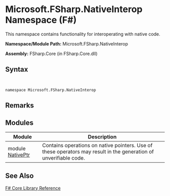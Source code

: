 # Microsoft.FSharp.NativeInterop Namespace (F#)

This namespace contains functionality for interoperating with native code.

**Namespace/Module Path:** Microsoft.FSharp.NativeInterop

**Assembly:** FSharp.Core (in FSharp.Core.dll)


## Syntax


```


namespace Microsoft.FSharp.NativeInterop

```



## Remarks

## Modules


|Module|Description|
|------|-----------|
|module [NativePtr](http://msdn.microsoft.com/en-us/library/8d26f532-a190-4139-9722-c44f920c5e11)|Contains operations on native pointers. Use of these operators may result in the generation of unverifiable code.|

## See Also
[F&#35; Core Library Reference](FSharp-Core-Library-Reference.md)

